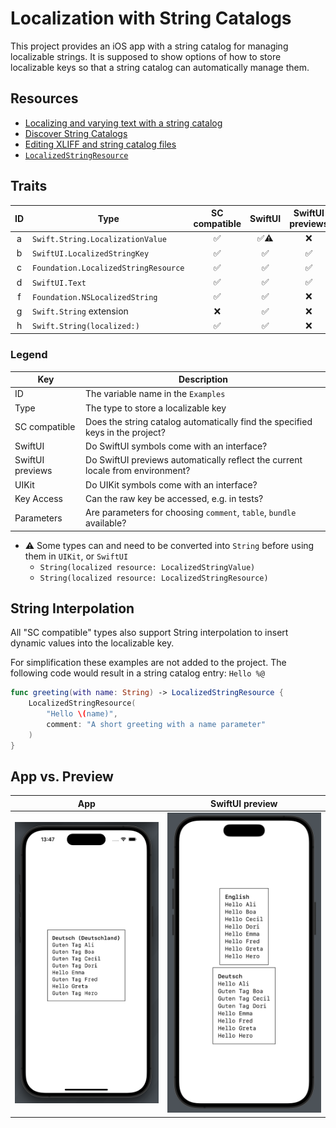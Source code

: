 #  Localization with String Catalogs

This project provides an iOS app with a string catalog for managing localizable strings. It is supposed to show options of how to store localizable keys so that a string catalog can automatically manage them.

## Resources

- [Localizing and varying text with a string catalog](https://developer.apple.com/documentation/xcode/localizing-and-varying-text-with-a-string-catalog)
- [Discover String Catalogs](https://developer.apple.com/videos/play/wwdc2023/10155)
- [Editing XLIFF and string catalog files](https://developer.apple.com/documentation/xcode/editing-xliff-and-string-catalog-files)
- [`LocalizedStringResource`](https://developer.apple.com/documentation/foundation/localizedstringresource)

## Traits

|ID|Type|SC compatible|SwiftUI|SwiftUI previews|UIKit|Key Access|Parameters|
|:-:|---|:-:|:-:|:-:|:-:|:-:|:-:|
|a|`Swift.String.LocalizationValue`    |✅|✅⚠️|❌|✅⚠️|❌|❌|
|b|`SwiftUI.LocalizedStringKey`        |✅|✅  |✅|❌  |❌|❌|
|c|`Foundation.LocalizedStringResource`|✅|✅  |✅|✅⚠️|✅|✅|
|d|`SwiftUI.Text`                      |✅|✅  |✅|❌  |❌|✅|
|f|`Foundation.NSLocalizedString`      |✅|✅  |❌|✅  |❌|✅|
|g|`Swift.String` extension            |❌|✅  |❌|✅  |❌|❌|
|h|`Swift.String(localized:)`          |✅|✅  |❌|✅  |❌|✅|


### Legend
|Key|Description|
|---|---|
|ID|The variable name in the `Examples`|
|Type|The type to store a localizable key|
|SC compatible|Does the string catalog automatically find the specified keys in the project?|
|SwiftUI|Do SwiftUI symbols come with an interface?|
|SwiftUI previews|Do SwiftUI previews automatically reflect the current locale from environment?|
|UIKit|Do UIKit symbols come with an interface?|
|Key Access|Can the raw key be accessed, e.g. in tests?|
|Parameters|Are parameters for choosing `comment`, `table`, `bundle` available?|

- ⚠️ Some types can and need to be converted into `String` before using them in `UIKit`, or `SwiftUI`
    - `String(localized resource: LocalizedStringValue)`
    - `String(localized resource: LocalizedStringResource)`

## String Interpolation

All "SC compatible" types also support String interpolation to insert dynamic values into the localizable key.

For simplification these examples are not added to the project. The following code would result in a string catalog entry: `Hello %@`

```swift
func greeting(with name: String) -> LocalizedStringResource {
    LocalizedStringResource(
        "Hello \(name)",
        comment: "A short greeting with a name parameter"
    )
}
```

## App vs. Preview

|App|SwiftUI preview|
|:-:|:-:|
|![](Resources/app.png)|![](Resources/preview.png)|
